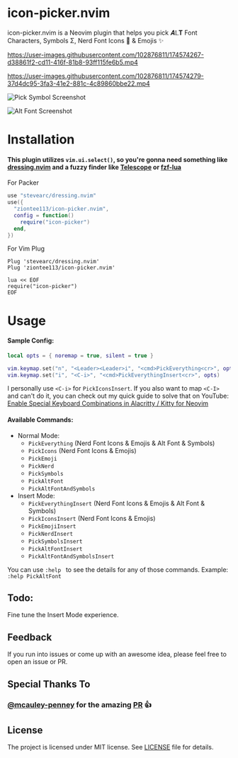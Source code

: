 # icon-picker.nvim

icon-picker.nvim is a Neovim plugin that helps you pick 𝑨𝕃𝚻 Font Characters, Symbols Σ, Nerd Font Icons  & Emojis ✨

https://user-images.githubusercontent.com/102876811/174574267-d38861f2-cd11-416f-81b8-93ff115fe6b5.mp4

https://user-images.githubusercontent.com/102876811/174574279-37d4dc95-3fa3-41e2-881c-4c89860bbe22.mp4

![Pick Symbol Screenshot](https://user-images.githubusercontent.com/102876811/174749829-de1f8ab6-bd5a-4c5e-87db-78c3b5c96d49.png)

![Alt Font Screenshot](https://user-images.githubusercontent.com/102876811/174749842-4802bd94-d517-4e53-942a-53351646f5cc.png)

# Installation

#### This plugin utilizes `vim.ui.select()`, so you're gonna need something like [dressing.nvim](https://github.com/stevearc/dressing.nvim) and a fuzzy finder like [Telescope](https://github.com/nvim-telescope/telescope.nvim) or [fzf-lua](https://github.com/ibhagwan/fzf-lua)

For Packer

```lua
use "stevearc/dressing.nvim"
use({
  "ziontee113/icon-picker.nvim",
  config = function()
    require("icon-picker")
  end,
})
```

For Vim Plug

```
Plug 'stevearc/dressing.nvim'
Plug 'ziontee113/icon-picker.nvim'

lua << EOF
require("icon-picker")
EOF
```

# Usage

#### Sample Config:

```lua
local opts = { noremap = true, silent = true }

vim.keymap.set("n", "<Leader><Leader>i", "<cmd>PickEverything<cr>", opts)
vim.keymap.set("i", "<C-i>", "<cmd>PickEverythingInsert<cr>", opts)
```

I personally use `<C-i>` for `PickIconsInsert`. If you also want to map `<C-I>` and can't do it, you can check out my quick guide to solve that on YouTube: [Enable Special Keyboard Combinations in Alacritty / Kitty for Neovim](https://www.youtube.com/watch?v=lHBD6pdJ-Ng)

#### Available Commands:

- Normal Mode:
  - `PickEverything` (Nerd Font Icons & Emojis & Alt Font & Symbols)
  - `PickIcons` (Nerd Font Icons & Emojis)
  - `PickEmoji`
  - `PickNerd`
  - `PickSymbols`
  - `PickAltFont`
  - `PickAltFontAndSymbols`
- Insert Mode:
  - `PickEverythingInsert` (Nerd Font Icons & Emojis & Alt Font & Symbols)
  - `PickIconsInsert` (Nerd Font Icons & Emojis)
  - `PickEmojiInsert`
  - `PickNerdInsert`
  - `PickSymbolsInsert`
  - `PickAltFontInsert`
  - `PickAltFontAndSymbolsInsert`

You can use `:help ` to see the details for any of those commands.
Example: `:help PickAltFont`

## Todo:

Fine tune the Insert Mode experience.

## Feedback

If you run into issues or come up with an awesome idea, please feel free to open an issue or PR.

## Special Thanks To

### [@mcauley-penney](https://github.com/mcauley-penney) for the amazing [PR](https://github.com/ziontee113/icon-picker.nvim/pull/3) :thumbsup:

## License

The project is licensed under MIT license. See [LICENSE](./LICENSE) file for details.
